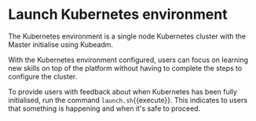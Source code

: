 # Launch Kubernetes environment

The Kubernetes environment is a single node Kubernetes cluster with the Master initialise using Kubeadm.

With the Kubernetes environment configured, users can focus on learning new skills on top of the platform without having to complete the steps to configure the cluster.

To provide users with feedback about when Kubernetes has been fully initialised, run the command `launch.sh`{{execute}}. This indicates to users that something is happening and when it's safe to proceed.
